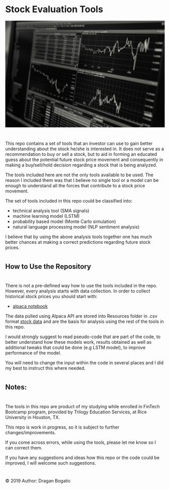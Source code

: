#
# Stock Evaluation Tools

![stocks.jpg](Images/stocks.jpg)
#
This repo contains a set of tools that an investor can use to gain better understanding about the stock he/she is interested in. It does not serve as a recommendation to buy or sell a stock, but to aid in forming an educated guess about the potential future stock price movement and consequently in making a buy/sell/hold decision regarding a stock that is being analyzed.

The tools included here are not the only tools available to be used. The reason I included them was that I believe no single tool or a model can be enough to understand all the forces that contribute to a stock price movement. 

The set of tools included in this repo could be classified into:

* technical  analysis tool (SMA signals)
* machine learning model (LSTM)
* probability based model (Monte Carlo simulation)
* natural language processing model (NLP sentiment analysis)

I believe that by using the above analysis tools together one has much better chances at making a correct predictions regarding future stock prices.
#
## How to Use the Repository
#

There is not a pre-defined way how to use the tools included in the repo. However, every analysis starts with data collection. In order to collect historical stock prices you should start with:

* [alpaca notebook](alpaca.ipynb)

The data pulled using Alpaca API are stored into Resources folder in .csv format [stock data](Resources/stock_data.csv) and are the basis for analysis 
using the rest of the tools in this repo. 

I would strongly suggest to read pseudo-code that are part of the code, to better understand how these models work, results obtained as well as additional tweaks that could be done (e.g LSTM model), to improve performance of the model.

You will need to change the input within the code in several places and I did my best to instruct this where needed. 

#
## Notes: 
#
The tools in this repo are product of my studying while enrolled in FinTech Bootcamp program, provided by Trilogy Education Services, at Rice University in Houston, TX. 

This repo is work in progress, so it is subject to further changes/improvements. 

If you come across errors, while using the tools, please let me know so I can correct them. 

If you have any suggestions and ideas how this repo or the code could be improved, I will welcome such suggestions. 

#
© 2019 Author: Dragan Bogatic
#